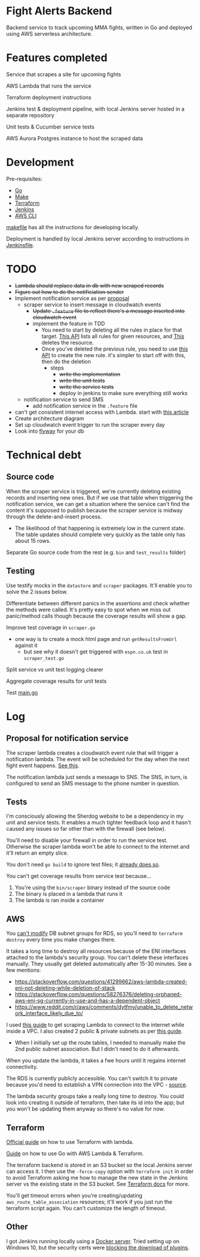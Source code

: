 # Fight Alerts Backend

Backend service to track upcoming MMA fights, written in Go and deployed using AWS serverless architecture.

# Features completed

Service that scrapes a site for upcoming fights

AWS Lambda that runs the service

Terraform deployment instructions

Jenkins test & deployment pipeline, with local Jenkins server hosted in a separate repository

Unit tests & Cucumber service tests

AWS Aurora Postgres instance to host the scraped data

# Development

Pre-requisites:
- [Go](https://go.dev/)
- [Make](https://www.gnu.org/software/make/)
- [Terraform](https://www.terraform.io/)
- [Jenkins](https://www.jenkins.io/)
- [AWS CLI](https://aws.amazon.com/cli/)

[makefile](./functions/makefile) has all the instructions for developing locally.

Deployment is handled by local Jenkins server according to instructions in [Jenkinsfile](./Jenkinsfile).

# TODO

- ~~Lambda should replace data in db with new scraped records~~
- ~~Figure out how to do the notificiation sender~~
- Implement notification service as per [proposal](#proposal-for-notification-service)
  - scraper service to insert message in cloudwatch events
    - ~~Update `.feature` file to reflect there's a message inserted into cloudwatch event~~
    - implement the feature in TDD
      - You need to start by deleting all the rules in place for that target. [This API](https://pkg.go.dev/github.com/aws/aws-sdk-go-v2/service/eventbridge#Client.ListTargetsByRule) lists all rules for given resources, and [This](https://pkg.go.dev/github.com/aws/aws-sdk-go-v2/service/eventbridge#Client.DeleteRule) deletes the resource.
      - Once you've deleted the previous rule, you need to use [this API](https://pkg.go.dev/github.com/aws/aws-sdk-go-v2/service/eventbridge#Client.PutRule) to create the new rule. it's simpler to start off with this, then do the deletion
        - steps
          - ~~write the implementation~~
          - ~~write the unit tests~~
          - ~~write the service tests~~
          - deploy in jenkins to make sure everything still works
  - notification service to send SMS
    - add notification service in the `.feature` file 
- can't get consistent internet access with Lambda. start with [this article](https://stackoverflow.com/questions/51380018/aws-lambda-in-vpc-sometimes-doesnt-have-internet-access)
- Create architecture diagram
- Set up cloudwatch event trigger to run the scraper every day
- Look into [flyway](https://flywaydb.org/) for your db

# Technical debt

## Source code

When the scraper service is triggered, we're currently deleting existing records and inserting new ones. But if we use that table when triggering the notification service, we can get a situation where the service can't find the content it's supposed to publish because the scraper service is midway through the delete-and-insert process.
- The likelihood of that happening is extremely low in the current state. The table updates should complete very quickly as the table only has about 15 rows.

Separate Go source code from the rest (e.g. `bin` and `test_results` folder)

## Testing

Use testify mocks in the `datastore` and `scraper` packages. It'll enable you to solve the 2 issues below.

Differentiate between different panics in the assertions and check whether the methods were called. It's pretty easy to spot when we miss out panic/method calls though because the coverage results will show a gap.

Improve test coverage in `scraper.go`
- one way is to create a mock html page and run `getResultsFromUrl` against it
    - but see why it doesn't get triggered with `espn.co.uk` test in `scraper_test.go`

Split service vs unit test logging clearer

Aggregate coverage results for unit tests

Test [main.go](functions/main.go)

# Log

## Proposal for notification service

The scraper lambda creates a cloudwatch event rule that will trigger a notification lambda. The event will be scheduled for the day when the next fight event happens. [See this](https://stackoverflow.com/a/41655661/7874516).

The notification lambda just sends a message to SNS. The SNS, in turn, is configured to send an SMS message to the phone number in question.

## Tests

I'm consciously allowing the Sherdog website to be a dependency in my unit and service tests. It enables a much tighter feedback loop and it hasn't caused any issues so far other than with the firewall (see below). 

You'll need to disable your firewall in order to run the service test. Otherwise the scraper lambda won't be able to connect to the internet and it'll return an empty slice.

You don't need `go build` to ignore test files; it [already does so](https://stackoverflow.com/a/65844817/7874516).

You can't get coverage results from service test because...
1. You're using the `bin/scraper` binary instead of the source code
2. The binary is placed in a lambda that runs it
3. The lambda is ran inside a container

## AWS

You [can't modify](https://serverfault.com/questions/816820/aws-can-not-change-db-subnet-group-for-aws-rds) DB subnet groups for RDS, so you'll need to `terraform destroy` every time you make changes there.

It takes a long time to destroy all resources because of the ENI interfaces attached to the lambda's security group. You can't delete these interfaces manually. They usually get deleted automatically after 15-30 minutes. See a few mentions:
- https://stackoverflow.com/questions/41299662/aws-lambda-created-eni-not-deleting-while-deletion-of-stack
- https://stackoverflow.com/questions/58276376/deleting-orphaned-aws-eni-sg-currently-in-use-and-has-a-dependent-object
- https://www.reddit.com/r/aws/comments/dytfmy/unable_to_delete_network_interface_likely_due_to/

I used [this guide](https://aws.amazon.com/premiumsupport/knowledge-center/internet-access-lambda-function/) to get scraping Lambda to connect to the internet while inside a VPC. I also created 2 public & private subnets as per [this guide](https://jasonwatmore.com/post/2021/05/30/aws-create-a-vpc-with-public-and-private-subnets-and-a-nat-gateway).
- When I initially set up the route tables, I needed to manually make the 2nd public subnet association. But I didn't need to do it afterwards.

When you update the lambda, it takes a fwe hours until it regains internet connectivity.

The RDS is currently publicly accessible. You can't switch it to private because you'd need to establish a VPN connection into the VPC - [source](https://stackoverflow.com/a/69320090/7874516).

The lambda security groups take a really long time to destroy. You could look into creating it outside of terraform, then take its id into the app; but you won't be updating them anyway so there's no value for now.

## Terraform

[Official guide](https://learn.hashicorp.com/tutorials/terraform/lambda-api-gateway) on how to use Terraform with lambda.

[Guide](https://levelup.gitconnected.com/setup-your-go-lambda-and-deploy-with-terraform-9105bda2bd18) on how to use Go with AWS Lambda & Terraform.

The terraform backend is stored in an S3 bucket so the local Jenkins server can access it. I then use the `-force-copy` option with `terraform init` in order to avoid Terraform asking me how to manage the new state in the Jenkins server vs the existing state in the S3 bucket. See [Terraform docs](https://www.terraform.io/cli/commands/init#backend-initialization) for more.

You'll get timeout errors when you're creating/updating `aws_route_table_association` resources; it'll work if you just run the terraform script again. You can't customize the length of timeout.

## Other

I got Jenkins running locally using a [Docker server](https://www.jenkins.io/doc/book/installing/docker/). Tried setting up on Windows 10, but the security certs were [blocking the download of plugins](https://stackoverflow.com/questions/24563694/jenkins-unable-to-find-valid-certification-path-to-requested-target-error-whil#:~:text=That%20error%20is%20a%20common,is%20a%20Self-Signed%20Certificate).